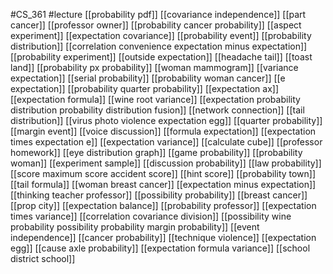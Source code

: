 #CS_361
#lecture
[[probability pdf]]
[[covariance independence]]
[[part cancer]]
[[professor owner]]
[[probability cancer probability]]
[[aspect experiment]]
[[expectation covariance]]
[[probability event]]
[[probability distribution]]
[[correlation convenience expectation minus expectation]]
[[probability experiment]]
[[outside expectation]]
[[headache tail]]
[[toast land]]
[[probability px probability]]
[[woman mammogram]]
[[variance expectation]]
[[serial probability]]
[[probability woman cancer]]
[[e expectation]]
[[probability quarter probability]]
[[expectation ax]]
[[expectation formula]]
[[wine root variance]]
[[expectation probability distribution probability distribution fusion]]
[[network connection]]
[[tail distribution]]
[[virus photo violence expectation egg]]
[[quarter probability]]
[[margin event]]
[[voice discussion]]
[[formula expectation]]
[[expectation times expectation e]]
[[expectation variance]]
[[calculate cube]]
[[professor homework]]
[[eye distribution graph]]
[[game probability]]
[[probability woman]]
[[experiment sample]]
[[discussion probability]]
[[law probability]]
[[score maximum score accident score]]
[[hint score]]
[[probability town]]
[[tail formula]]
[[woman breast cancer]]
[[expectation minus expectation]]
[[thinking teacher professor]]
[[possibility probability]]
[[breast cancer]]
[[prop city]]
[[expectation balance]]
[[probability professor]]
[[expectation times variance]]
[[correlation covariance division]]
[[possibility wine probability possibility probability margin probability]]
[[event independence]]
[[cancer probability]]
[[technique violence]]
[[expectation egg]]
[[cause axle probability]]
[[expectation formula variance]]
[[school district school]]
